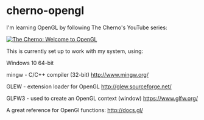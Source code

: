 # cherno-opengl
I'm learning OpenGL by following The Cherno's YouTube series:

[![The Cherno: Welcome to OpenGL](https://img.youtube.com/vi/W3gAzLwfIP0/0.jpg)](https://youtu.be/W3gAzLwfIP0 "The Cherno: Welcome to OpenGL")

This is currently set up to work with my system, using:

Windows 10 64-bit

mingw - C/C++ compiler (32-bit)
http://www.mingw.org/

GLEW - extension loader for OpenGL
http://glew.sourceforge.net/

GLFW3 - used to create an OpenGL context (window)
https://www.glfw.org/

A great reference for OpenGl functions:
http://docs.gl/
